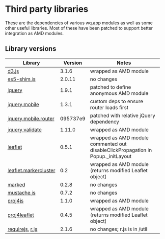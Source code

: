# Third party libraries

These are the dependencies of various wq.app modules as well as some other useful libraries.  Most of these have been patched to support better integration as AMD modules.

## Library versions

Library                 |  Version  |  Notes
------------------------| --------- | -------------------------------------------
[d3.js]                 |    3.1.6  |  wrapped as AMD module
[es5-shim.js]           |   2.0.11  |  no changes
[jquery]                |    1.9.1  |  patched to define anonymous AMD module
[jquery.mobile]         |    1.3.1  |  custom deps to ensure router loads first
[jquery.mobile.router]  | 095737e9  |  patched with relative jQuery dependency
[jquery.validate]       |   1.11.0  |  wrapped as AMD module
[leaflet]               |    0.5.1  |  wrapped as AMD module<br>commented out disableClickPropagation in Popup._initLayout
[leaflet.markercluster] |      0.2  |  wrapped as AMD module (returns modified Leaflet object)
[marked]                |    0.2.8  |  no changes
[mustache.js]           |    0.7.2  |  no changes
[proj4js]               |    1.1.0  |  wrapped as AMD module
[proj4leaflet]          |    0.4.5  |  wrapped as AMD module (returns modified Leaflet object)
[requirejs], [r.js]     |    2.1.6  |  no changes; r.js is in /util

[d3.js]:                 https://github.com/mbostock/d3
[es5-shim.js]:           https://github.com/kriskowal/es5-shim
[jquery]:                https://github.com/jquery/jquery
[jquery.mobile]:         https://github.com/jquery/jquery-mobile
[#5530]:                 https://github.com/jquery/jquery-mobile/pull/5530
[jquery.mobile.router]:  https://github.com/azicchetti/jquerymobile-router
[jquery.validate]:       https://github.com/jzaefferer/jquery-validation
[leaflet]:               https://github.com/Leaflet/Leaflet
[leaflet.markercluster]: https://github.com/Leaflet/Leaflet.markercluster
[marked]:                https://github.com/chjj/marked
[mustache.js]:           https://github.com/janl/mustache.js
[proj4js]:               http://trac.osgeo.org/proj4js/
[proj4leaflet]:          https://github.com/kartena/Proj4Leaflet
[requirejs]:             https://github.com/jrburke/requirejs
[r.js]:                  https://github.com/jrburke/r.js
